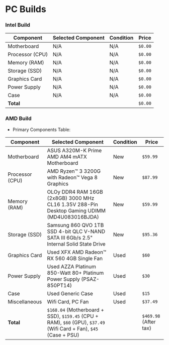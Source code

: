 # PC Builds

### Intel Build

| Component       | Selected Component | Condition | Price   |
| --------------- | ------------------ | --------- | ------- |
| Motherboard     | N/A                | N/A       | `$0.00` |
| Processor (CPU) | N/A                | N/A       | `$0.00` |
| Memory (RAM)    | N/A                | N/A       | `$0.00` |
| Storage (SSD)   | N/A                | N/A       | `$0.00` |
| Graphics Card   | N/A                | N/A       | `$0.00` |
| Power Supply    | N/A                | N/A       | `$0.00` |
| Case            | N/A                | N/A       | `$0.00` |
| **Total**       |                    |           | `$0.00` |

### AMD Build

- Primary Components Table:

| Component       | Selected Component                                                                                                | Condition | Price                 |
| --------------- | ----------------------------------------------------------------------------------------------------------------- | --------- | --------------------- |
| Motherboard     | ASUS A320M-K Prime AMD AM4 mATX Motherboard                                                                       | New       | `$59.99`              |
| Processor (CPU) | AMD Ryzen™ 3 3200G with Radeon™ Vega 8 Graphics                                                                   | New       | `$87.99`              |
| Memory (RAM)    | OLOy DDR4 RAM 16GB (2x8GB) 3000 MHz CL16 1.35V 288-Pin Desktop Gaming UDIMM (MD4U083016BJDA)                      | New       | `$59.99`              |
| Storage (SSD)   | Samsung 860 QVO 1TB SSD 4-bit QLC V-NAND SATA III 6Gb/s 2.5" Internal Solid State Drive                           | New       | `$95.36`              |
| Graphics Card   | Used XFX AMD Radeon™ RX 560 4GB Single Fan                                                                        | Used      | `$60`                 |
| Power Supply    | Used AZZA Platinum 850-Watt 80+ Platinum Power Supply (PSAZ-850PT14)                                              | Used      | `$30`                 |
| Case            | Used Generic Case                                                                                                 | Used      | `$15`                 |
| Miscellaneous   | Wifi Card, PC Fan                                                                                                 | Used      | `$37.49`              |
| **Total**       | `$168.04` (Motherboard + SSD), `$159.45` (CPU + RAM), `$60` (GPU), `$37.49` (Wifi Card + Fan), `$45` (Case + PSU) |           | `$469.98` (After tax) |
